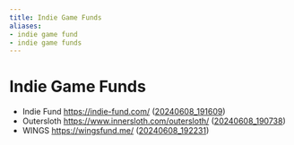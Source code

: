 ```yaml
---
title: Indie Game Funds
aliases:
- indie game fund
- indie game funds
---
```


# Indie Game Funds

- Indie Fund https://indie-fund.com/ ([20240608_191609](../entries/20240608_191609.md))
- Outersloth https://www.innersloth.com/outersloth/ ([20240608_190738](../entries/20240608_190738.md))
- WINGS https://wingsfund.me/ ([20240608_192231](../entries/20240608_192231.md))
